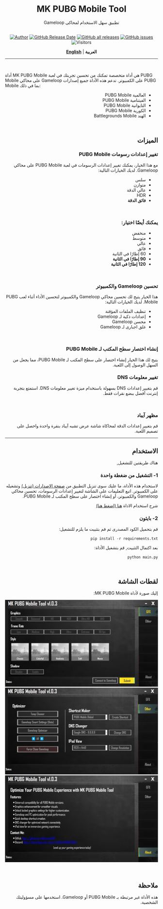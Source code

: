 <div align="center">

<h1>MK PUBG Mobile Tool</h1>
 Gameloop تطبيق سهل الاستخدام لمحاكى <br><br>


[![Author](https://img.shields.io/badge/Author-Mohamed%20Kamal-blue)](https://github.com/MohamedKVIP) [![GitHub Release Date](https://img.shields.io/github/release-date/MohamedKVIP/MK-PUBG-Mobile-Tool)](https://github.com/MohamedKVIP/MK-PUBG-Mobile-Tool/releases) [![GitHub all releases](https://img.shields.io/github/downloads/MohamedKVIP/MK-PUBG-Mobile-Tool/total?color=brightgreen)](https://github.com/MohamedKVIP/MK-PUBG-Mobile-Tool/releases) [![GitHub issues](https://img.shields.io/github/issues-raw/MohamedKVIP/MK-PUBG-Mobile-Tool)](https://github.com/MohamedKVIP/MK-PUBG-Mobile-Tool/issues) ![Visitors](https://api.visitorbadge.io/api/visitors?path=https%3A%2F%2Fgithub.com%2FMohamedKVIP%2FMK-PUBG-Mobile-Tool&countColor=%2337d67a&style=flat)


[**English**](./README.md) | **العربية**
</div>

------
<br>

أداة MK PUBG Mobile هي أداة متخصصة تمكنك من تحسين تجربتك في لعبة PUBG Mobile على محاكي Gameloop على الكمبيوتر. تدعم هذه الأداة جميع إصدارات PUBG Mobile بما في ذلك:

<div dir="rtl">
<ul>
  <li>العالمية PUBG Mobile</li>
  <li>الفيتنامية PUBG Mobile</li>
  <li>التايوانية PUBG Mobile</li>
  <li>الكورية PUBG Mobile</li>
  <li>الهند Battlegrounds Mobile</li>
</ul>
<br>
<h2>الميزات</h2>
<h3>تغيير إعدادات رسومات PUBG Mobile</h3>
مع هذا الخيار، يمكنك تغيير إعدادات الرسومات في لعبة PUBG Mobile على محاكي Gameloop. لديك الخيارات التالية:


<ul>
  <li>سلس</li>
  <li>متوازن</li>
  <li>عالي الدقة</li>
  <li>HDR</li>
  <li><strong>فائق الدقة</strong></li>
</ul>
<br>
<h3>يمكنك أيضًا اختيار:</h3>
<ul>
  <li>منخفض</li>
  <li>متوسط</li>
  <li>عالي</li>
  <li>فائق</li>
  <li>60 إطارًا في الثانية</li>
  <li><strong>90 إطارًا في الثانية</strong></li>
<li><strong>120 إطارًا في الثانية</strong></li>
</ul>
<br>
<h3>تحسين Gameloop والكمبيوتر</h3>

هذا الخيار يتيح لك تحسين محاكي Gameloop والكمبيوتر لتحسين الأداء أثناء لعب PUBG Mobile. لديك الخيارات التالية:


<ul>
  <li>تنظيف الملفات المؤقتة</li>
  <li>إعدادات ذكية لـ Gameloop</li>
  <li>محسن Gameloop</li>
  <li>غلق اجبارى لـ Gameloop</li>
</ul>

<br>
<h3>إنشاء اختصار سطح المكتب لـ PUBG Mobile</h3>
يتيح لك هذا الخيار إنشاء اختصار على سطح المكتب لـ PUBG Mobile، مما يجعل من السهل الوصول إلى اللعبة.

<br>
<h3>تغيير معلومات DNS</h3>

قم بتغيير إعدادات DNS بسهولة باستخدام ميزة تغيير معلومات DNS. استمتع بتجربة إنترنت أفضل ببضع نقرات فقط.

<br>
<h3>مظهر آيباد</h3>

قم بتغيير إعدادات الدقة لمحاكاة شاشة عرض تشبه آيباد بنقرة واحدة واحصل على تصميم اللعبة.

------
<h2>الاستخدام</h2>

هناك طريقتين للتشغيل, <br>

<h3>1- التشغيل من ضغطة واحدة</h3>

لاستخدام هذه الأداة، ما عليك سوى تنزيل التطبيق من [صفحة الإصدارات (تنزيل)](https://github.com/MohamedKVIP/MK-PUBG-Mobile-Tool/releases) وتشغيله على الكمبيوتر. اتبع التعليمات على الشاشة لتغيير إعدادات الرسومات، تحسين محاكي Gameloop والكمبيوتر، أو إنشاء اختصار على سطح المكتب لـ PUBG Mobile.

شرح استخدام الاداة [هنا (اضغط هنا)](https://github.com/MohamedKVIP/MK-PUBG-Mobile-Tool/wiki)

<h3>2- بايثون</h3>

قم بتحميل الكود المصدرى ثم قم بتثبيت ما يلزم للتشغيل:
```shell
pip install -r requirements.txt
```
بعد اكتمال التثبيت, قم بتشغيل الأداة:
```shell
python main.py
```

<br>
<h2>لقطات الشاشة</h2>

إليك صورة لأداة MK PUBG Mobile:

![صورة شاشة أداة MK PUBG Mobile](./images/mk-pubg-mobile-tool.png)
![صورة شاشة تحسين أداة MK PUBG Mobile](./images/mk-pubg-mobile-tool-optimize.png)
![ حول صورة شاشة أداة  MK PUBG Mobile](./images/mk-pubg-mobile-tool-about.png)

<br>
<h2>ملاحظة</h2>

هذه الأداة غير مرتبطة بـ PUBG Mobile أو Gameloop. استخدمها على مسؤوليتك الشخصية.
</div>
